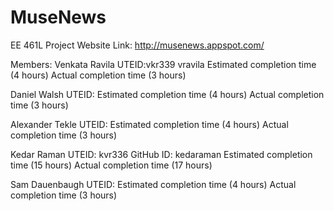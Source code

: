 # MuseNews
EE 461L Project
Website Link: http://musenews.appspot.com/

Members:
Venkata Ravila UTEID:vkr339 vravila
  Estimated completion time (4 hours)
  Actual completion time (3 hours)
  
Daniel Walsh  UTEID:
  Estimated completion time (4 hours)
  Actual completion time (3 hours)
  
Alexander Tekle UTEID:
  Estimated completion time (4 hours)
  Actual completion time (3 hours)
  
Kedar Raman UTEID: kvr336 GitHub ID: kedaraman
  Estimated completion time (15 hours)
  Actual completion time (17 hours)
  
Sam Dauenbaugh  UTEID:
  Estimated completion time (4 hours)
  Actual completion time (3 hours)



